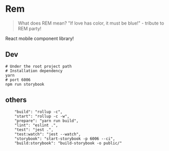 # Rem

> What does REM mean? "If love has color, it must be blue!" - tribute to REM party!

React mobile component library!

## Dev
```shell
# Under the root project path
# Installation dependency
yarn 
# port 6006
npm run storybook 
```
## others

```shell
    "build": "rollup -c",
    "start": "rollup -c -w",
    "prepare": "yarn run build",
    "lint": "eslint .",
    "test": "jest .",
    "test:watch": "jest --watch",
    "storybook": "start-storybook -p 6006 --ci",
    "build:storybook": "build-storybook -o public/"
```
